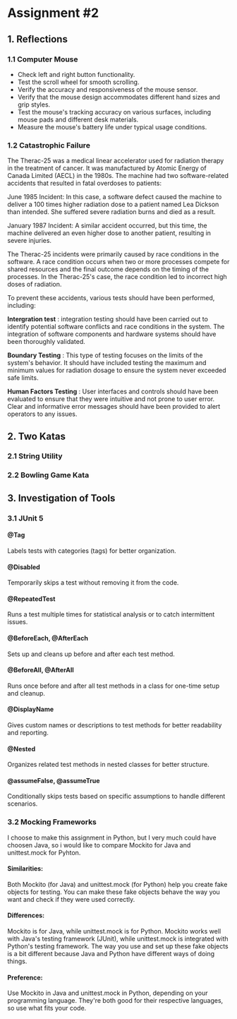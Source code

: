 # Assignment #2

## 1. Reflections

  ### 1.1 Computer Mouse
  - Check left and right button functionality.
  - Test the scroll wheel for smooth scrolling.
  - Verify the accuracy and responsiveness of the mouse sensor.
  - Verify that the mouse design accommodates different hand sizes and grip styles.
  - Test the mouse's tracking accuracy on various surfaces, including mouse pads and different desk materials.
  - Measure the mouse's battery life under typical usage conditions.
      
  ### 1.2 Catastrophic Failure
  
  The Therac-25 was a medical linear accelerator used for radiation therapy in the treatment of cancer. It was manufactured by Atomic Energy of Canada Limited (AECL) in the 1980s. The machine had two software-related accidents that resulted in fatal overdoses to patients:

June 1985 Incident: In this case, a software defect caused the machine to deliver a 100 times higher radiation dose to a patient named Lea Dickson than intended. She suffered severe radiation burns and died as a result.

January 1987 Incident: A similar accident occurred, but this time, the machine delivered an even higher dose to another patient, resulting in severe injuries.

The Therac-25 incidents were primarily caused by race conditions in the software. A race condition occurs when two or more processes compete for shared resources and the final outcome depends on the timing of the processes. In the Therac-25's case, the race condition led to incorrect high doses of radiation.

To prevent these accidents, various tests should have been performed, including:

**Intergration test** : integration testing should have been carried out to identify potential software conflicts and race conditions in the system. The integration of software components and hardware systems should have been thoroughly validated.

**Boundary Testing** : This type of testing focuses on the limits of the system's behavior. It should have included testing the maximum and minimum values for radiation dosage to ensure the system never exceeded safe limits.

**Human Factors Testing** : User interfaces and controls should have been evaluated to ensure that they were intuitive and not prone to user error. Clear and informative error messages should have been provided to alert operators to any issues.
  

## 2. Two Katas

  ### 2.1 String Utility


  ### 2.2 Bowling Game Kata

 


## 3. Investigation of Tools

  ### 3.1 JUnit 5

  #### @Tag
  Labels tests with categories (tags) for better organization.
  #### @Disabled
  Temporarily skips a test without removing it from the code.
  #### @RepeatedTest
  Runs a test multiple times for statistical analysis or to catch intermittent issues.
  #### @BeforeEach, @AfterEach
  Sets up and cleans up before and after each test method.
  #### @BeforeAll, @AfterAll
  Runs once before and after all test methods in a class for one-time setup and cleanup.
  #### @DisplayName
  Gives custom names or descriptions to test methods for better readability and reporting.
  #### @Nested
  Organizes related test methods in nested classes for better structure.
  #### @assumeFalse, @assumeTrue
  Conditionally skips tests based on specific assumptions to handle different scenarios.

  ### 3.2 Mocking Frameworks

  I choose to make this assignment in Python, but I very much could have choosen Java, so i would like to compare Mockito for Java and unittest.mock for Pyhton.

  #### Similarities:
  Both Mockito (for Java) and unittest.mock (for Python) help you create fake objects for testing.
  You can make these fake objects behave the way you want and check if they were used correctly.
  
  #### Differences:
  Mockito is for Java, while unittest.mock is for Python.
  Mockito works well with Java's testing framework (JUnit), while unittest.mock is integrated with Python's testing framework.
  The way you use and set up these fake objects is a bit different because Java and Python have different ways of doing things.

  #### Preference:
  Use Mockito in Java and unittest.mock in Python, depending on your programming language.
  They're both good for their respective languages, so use what fits your code.
